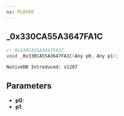 ```yaml
---
ns: PLAYER
---
```

## _0x330CA55A3647FA1C

```c
// 0x330CA55A3647FA1C
void _0x330CA55A3647FA1C(Any p0, Any p1);
```

```
NativeDB Introduced: v1207
```

## Parameters
* **p0**:
* **p1**:
